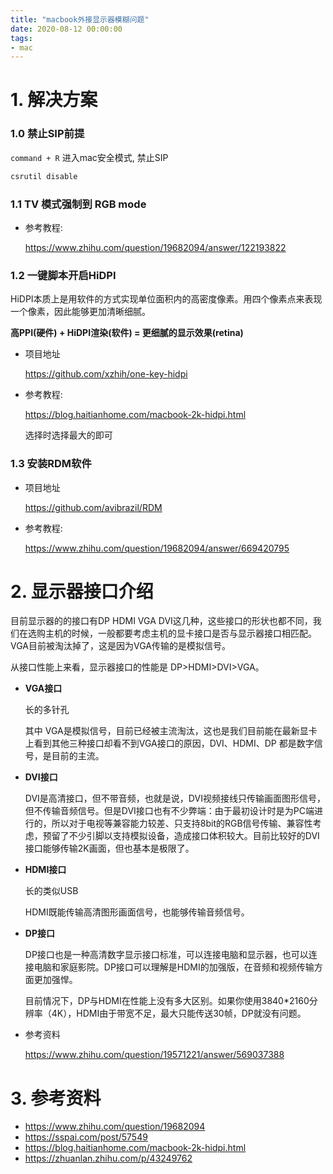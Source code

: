 ```yaml
---
title: "macbook外接显示器模糊问题"
date: 2020-08-12 00:00:00
tags:
- mac
---
```


# 1. 解决方案

### 1.0 禁止SIP前提

`command + R` 进入mac安全模式, 禁止SIP

```bash
csrutil disable
```

<!-- more -->

### 1.1 TV 模式强制到 RGB mode

+ 参考教程:

  https://www.zhihu.com/question/19682094/answer/122193822

  

### 1.2 一键脚本开启HiDPI

HiDPI本质上是用软件的方式实现单位面积内的高密度像素。用四个像素点来表现一个像素，因此能够更加清晰细腻。

**高PPI(硬件) + HiDPI渲染(软件) = 更细腻的显示效果(retina)**

+ 项目地址

  https://github.com/xzhih/one-key-hidpi

+ 参考教程:

  https://blog.haitianhome.com/macbook-2k-hidpi.html

  选择时选择最大的即可



### 1.3 安装RDM软件

+ 项目地址

  https://github.com/avibrazil/RDM

+ 参考教程:

  https://www.zhihu.com/question/19682094/answer/669420795 



# 2. 显示器接口介绍

目前显示器的的接口有DP HDMI VGA DVI这几种，这些接口的形状也都不同，我们在选购主机的时候，一般都要考虑主机的显卡接口是否与显示器接口相匹配。VGA目前被淘汰掉了，这是因为VGA传输的是模拟信号。

从接口性能上来看，显示器接口的性能是 DP>HDMI>DVI>VGA。

+ **VGA接口**

  长的多针孔

  其中 VGA是模拟信号，目前已经被主流淘汰，这也是我们目前能在最新显卡上看到其他三种接口却看不到VGA接口的原因，DVI、HDMI、DP 都是数字信号，是目前的主流。

+ **DVI接口**

  DVI是高清接口，但不带音频，也就是说，DVI视频接线只传输画面图形信号，但不传输音频信号。但是DVI接口也有不少弊端：由于最初设计时是为PC端进行的，所以对于电视等兼容能力较差、只支持8bit的RGB信号传输、兼容性考虑，预留了不少引脚以支持模拟设备，造成接口体积较大。目前比较好的DVI接口能够传输2K画面，但也基本是极限了。

+ **HDMI接口**

  长的类似USB

  HDMI既能传输高清图形画面信号，也能够传输音频信号。

+ **DP接口**

  DP接口也是一种高清数字显示接口标准，可以连接电脑和显示器，也可以连接电脑和家庭影院。DP接口可以理解是HDMI的加强版，在音频和视频传输方面更加强悍。

  目前情况下，DP与HDMI在性能上没有多大区别。如果你使用3840*2160分辨率（4K），HDMI由于带宽不足，最大只能传送30帧，DP就没有问题。

+ 参考资料

  https://www.zhihu.com/question/19571221/answer/569037388



# 3. 参考资料

+ https://www.zhihu.com/question/19682094
+ https://sspai.com/post/57549
+ https://blog.haitianhome.com/macbook-2k-hidpi.html
+ https://zhuanlan.zhihu.com/p/43249762